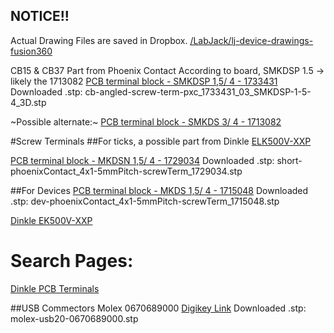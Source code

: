 ## NOTICE!!
Actual Drawing Files are saved in Dropbox.
[/LabJack/lj-device-drawings-fusion360]()


CB15 & CB37 Part from Phoenix Contact
According to board, SMKDSP 1.5 -> likely the 1713082
[PCB terminal block - SMKDSP 1,5/ 4 - 1733431](https://www.phoenixcontact.com/online/portal/us/?uri=pxc-oc-itemdetail:pid=1733431&library=usen&pcck=P-11-01-05&tab=1&selectedCategory=ALL)
Downloaded .stp: cb-angled-screw-term-pxc_1733431_03_SMKDSP-1-5-4_3D.stp


~Possible alternate:~
[PCB terminal block - SMKDS 3/ 4 - 1713082](https://www.phoenixcontact.com/online/portal/us/?uri=pxc-oc-itemdetail:pid=1713082&library=usen&pcck=P-11-01-05&tab=1&selectedCategory=ALL)

#Screw Terminals
##For ticks, a possible part from Dinkle
[ELK500V-XXP](https://www.dinkle.com/en/terminal/ELK500V-XXP)

[PCB terminal block - MKDSN 1,5/ 4 - 1729034](https://www.phoenixcontact.com/online/portal/us?uri=pxc-oc-itemdetail:pid=1729034&library=usen&tab=1)
Downloaded .stp: short-phoenixContact_4x1-5mmPitch-screwTerm_1729034.stp


##For Devices
[PCB terminal block - MKDS 1,5/ 4 - 1715048](https://www.phoenixcontact.com/online/portal/us/?uri=pxc-oc-itemdetail:pid=1715048&library=usen&pcck=P-11-01-05&tab=1&selectedCategory=ALL)
Downloaded .stp: dev-phoenixContact_4x1-5mmPitch-screwTerm_1715048.stp

[Dinkle EK500V-XXP](https://www.dinkle.com/en/terminal/EK500V-XXP#)



# Search Pages:

[Dinkle PCB Terminals](https://www.dinkle.com/en/terminal_List/PCB-Terminal-Blocks?page=0&pagenum=50&vValue=j-0,a-3,b-0,h-Single%20Level,f-Screw%20connection)



##USB Commectors
Molex 0670689000
[Digikey Link](https://www.digikey.com/product-detail/en/molex/0670689000/WM17131-ND/755221)
Downloaded .stp: molex-usb20-0670689000.stp

